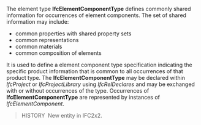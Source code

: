 The element type **IfcElementComponentType** defines commonly shared information for occurrences of element components. The set of shared information may include:

* common properties with shared property sets
* common representations
* common materials
* common composition of elements

It is used to define a element component type specification indicating the specific product information that is common to all occurrences of that product type. The **IfcElementComponentType** may be declared within _IfcProject_ or _IfcProjectLibrary_ using _IfcRelDeclares_ and may be exchanged with or without occurrences of the type. Occurrences of **IfcElementComponentType** are represented by instances of _IfcElementComponent_.

> HISTORY&nbsp; New entity in IFC2x2.